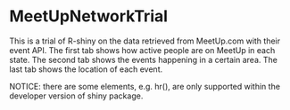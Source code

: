 MeetUpNetworkTrial
==================
This is a trial of R-shiny on the data retrieved from MeetUp.com with their event API.
The first tab shows how active people are on MeetUp in each state.
The second tab shows the events happening in a certain area.
The last tab shows the location of each event.

NOTICE: there are some elements, e.g. hr(), are only supported within the developer version of shiny package.
